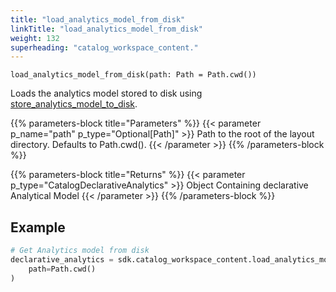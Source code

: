 ```yaml
---
title: "load_analytics_model_from_disk"
linkTitle: "load_analytics_model_from_disk"
weight: 132
superheading: "catalog_workspace_content."
---
```


``load_analytics_model_from_disk(path: Path = Path.cwd())``

Loads the analytics model stored to disk using [store_analytics_model_to_disk](../store_analytics_model_to_disk).

{{% parameters-block  title="Parameters" %}}
{{< parameter p_name="path" p_type="Optional[Path]" >}}
Path to the root of the layout directory. Defaults to Path.cwd().
{{< /parameter >}}
{{% /parameters-block %}}

{{% parameters-block title="Returns" %}}
{{< parameter p_type="CatalogDeclarativeAnalytics" >}}
Object Containing declarative Analytical Model
{{< /parameter >}}
{{% /parameters-block %}}

## Example

```Python
# Get Analytics model from disk
declarative_analytics = sdk.catalog_workspace_content.load_analytics_model_from_disk(
    path=Path.cwd()
)
```
